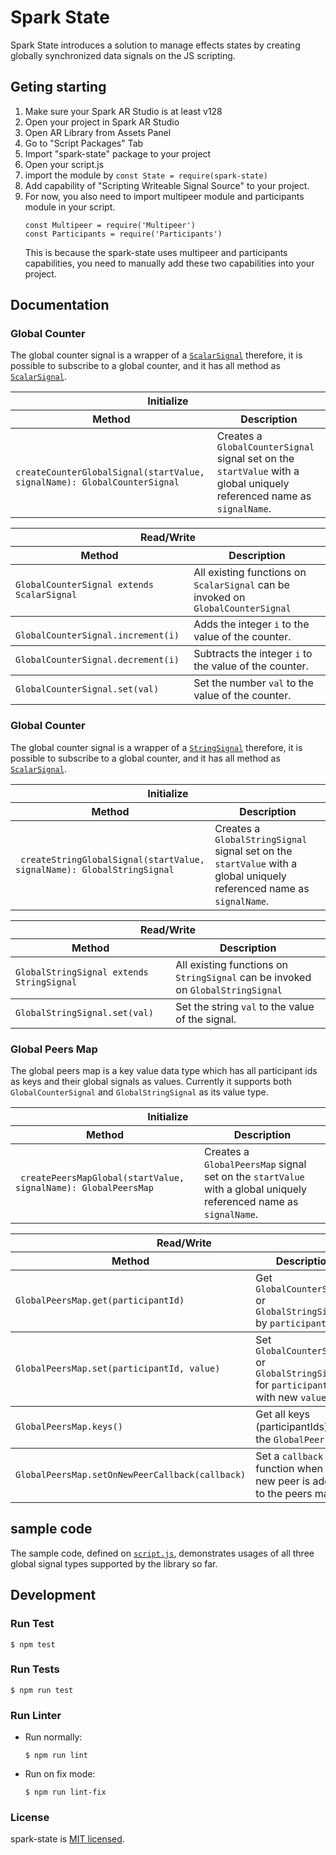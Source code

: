 # Spark State
Spark State introduces a solution to manage effects states by creating globally synchronized data signals on the JS scripting. 


## Geting starting
1. Make sure your Spark AR Studio is at least v128
1. Open your project in Spark AR Studio
1. Open AR Library from Assets Panel
1. Go to "Script Packages" Tab
1. Import "spark-state" package to your project
1. Open your script.js
1. import the module by `const State = require(spark-state)`
1. Add capability of "Scripting Writeable Signal Source" to your project.
1. For now, you also need to import multipeer module and participants module in your script. 
   ```
   const Multipeer = require('Multipeer')
   const Participants = require('Participants')
   ```
   This is because the spark-state uses multipeer and participants capabilities, you need to manually add these two capabilities into your project.


## Documentation

### Global Counter

The global counter signal is a wrapper of a [`ScalarSignal`](https://sparkar.facebook.com/ar-studio/learn/reference/classes/reactivemodule.scalarsignal/#example) therefore, it is possible to subscribe
to a global counter, and it has all method as [`ScalarSignal`](https://sparkar.facebook.com/ar-studio/learn/reference/classes/reactivemodule.scalarsignal/#example). 

<table>
    <thead>
        <ts>
            <th colspan=2>Initialize</th>
        </ts>
    </thead>
    <thead>
        <ts>
            <th>Method</th>
            <th>Description</th>
        </ts>
    </thead>
    <tbody>
        <ts>
            <td><code> createCounterGlobalSignal(startValue, signalName): GlobalCounterSignal </code></td>
            <td> Creates a <code>GlobalCounterSignal</code> signal set on the <code>startValue</code> with a global uniquely referenced name as <code>signalName</code>. </td>
        </ts>
    </tbody>
</table>


<table>
    <thead>
        <ts>
            <th colspan=2> Read/Write </th>
        </ts>
    </thead>
    <thead>
        <ts>
            <th> Method </th>
            <th> Description </th>
        </ts>
    </thead>
    <tbody>
        <ts>
            <td><code>GlobalCounterSignal extends ScalarSignal</code> </td>
            <td> All existing functions on <code>ScalarSignal</code> can be invoked on <code>GlobalCounterSignal</code> </td>
        </ts>
    </tbody>
    <tbody>
        <ts>
            <td><code> GlobalCounterSignal.increment(i) </code></td>
            <td> Adds the integer <code>i</code> to the value of the counter. </td>
        </ts>
    </tbody>
    <tbody>
        <ts>
            <td><code>GlobalCounterSignal.decrement(i)</code></td>
            <td> Subtracts the integer <code>i</code> to the value of the counter. </td>
        </ts>
    </tbody>
    <tbody>
        <ts>
            <td><code>GlobalCounterSignal.set(val)</code></td>
            <td> Set the number <code>val</code> to the value of the counter. </td>
        </ts>
    </tbody>
</table>


### Global Counter

The global counter signal is a wrapper of a [`StringSignal`](https://sparkar.facebook.com/ar-studio/learn/reference/classes/reactivemodule.stringsignal/#example) therefore, it is possible to subscribe
to a global counter, and it has all method as [`ScalarSignal`](https://sparkar.facebook.com/ar-studio/learn/reference/classes/reactivemodule.stringsignal/#example). 

<table>
    <thead>
        <ts>
            <th colspan=2>Initialize</th>
        </ts>
    </thead>
    <thead>
        <ts>
            <th>Method</th>
            <th>Description</th>
        </ts>
    </thead>
    <tbody>
        <ts>
            <td><code> createStringGlobalSignal(startValue, signalName): GlobalStringSignal </code></td>
            <td> Creates a <code>GlobalStringSignal</code> signal set on the <code>startValue</code> with a global uniquely referenced name as <code>signalName</code>. </td>
        </ts>
    </tbody>
</table>


<table>
    <thead>
        <ts>
            <th colspan=2> Read/Write </th>
        </ts>
    </thead>
    <thead>
        <ts>
            <th> Method </th>
            <th> Description </th>
        </ts>
    </thead>
    <tbody>
        <ts>
            <td><code>GlobalStringSignal extends StringSignal</code> </td>
            <td> All existing functions on <code>StringSignal</code> can be invoked on <code>GlobalStringSignal</code> </td>
        </ts>
    </tbody>
    <tbody>
        <ts>
            <td><code>GlobalStringSignal.set(val)</code></td>
            <td> Set the string <code>val</code> to the value of the signal. </td>
        </ts>
    </tbody>
</table>

### Global Peers Map

The global peers map is a key value data type which has all participant ids as keys and their global signals as values. Currently it supports both `GlobalCounterSignal` and `GlobalStringSignal` as its value type.

<table>
    <thead>
        <ts>
            <th colspan=2>Initialize</th>
        </ts>
    </thead>
    <thead>
        <ts>
            <th>Method</th>
            <th>Description</th>
        </ts>
    </thead>
    <tbody>
        <ts>
            <td><code> createPeersMapGlobal(startValue, signalName): GlobalPeersMap</code></td>
            <td> Creates a <code>GlobalPeersMap</code> signal set on the <code>startValue</code> with a global uniquely referenced name as <code>signalName</code>.</td>
        </ts>
    </tbody>
</table>


<table>
    <thead>
        <ts>
            <th colspan=2> Read/Write </th>
        </ts>
    </thead>
    <thead>
        <ts>
            <th> Method </th>
            <th> Description </th>
        </ts>
    </thead>
    <tbody>
        <ts>
            <td><code>GlobalPeersMap.get(participantId)</code> </td>
            <td> Get <code>GlobalCounterSignal</code> or <code>GlobalStringSignal</code> by <code>participantId</code> </td>
        </ts>
    </tbody>
    <tbody>
        <ts>
            <td><code>GlobalPeersMap.set(participantId, value)</code> </td>
            <td> Set <code>GlobalCounterSignal</code> or <code>GlobalStringSignal</code> for <code>participantId</code> with new <code>value</code> </td>
        </ts>
    </tbody>
    <tbody>
        <ts>
            <td><code>GlobalPeersMap.keys()</code> </td>
            <td> Get all keys (participantIds) in the <code>GlobalPeersMap</code></td>
        </ts>
    </tbody>
    <tbody>
        <ts>
            <td><code>GlobalPeersMap.setOnNewPeerCallback(callback)</code> </td>
            <td> Set a <code>callback</code> function when a new peer is added to the peers map</td>
        </ts>
    </tbody>
</table>

## sample code
The sample code, defined on [`script.js`](https://github.com/facebookincubator/spark-state/blob/main/src/script.js), demonstrates usages of all three global signal types supported by the library so far.

## Development

### Run Test

```
$ npm test
```

### Run Tests

```
$ npm run test
```

### Run Linter

- Run normally:
  ```
  $ npm run lint
  ```

- Run on fix mode:
  ```
  $ npm run lint-fix
  ```

### License

spark-state is [MIT licensed](./LICENSE).